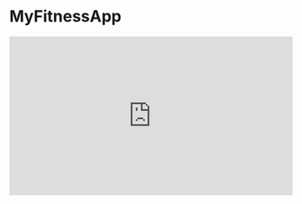 # MyFitnessApp

<div style="position: relative; padding-bottom: 56.25%; height: 0;"><iframe src="https://www.loom.com/embed/14dcf853bd954f708cb4cc28c5123023?sid=b31f4b2b-c8af-4aac-9c04-9a63148bbf97" frameborder="0" webkitallowfullscreen mozallowfullscreen allowfullscreen style="position: absolute; top: 0; left: 0; width: 100%; height: 100%;"></iframe></div>
